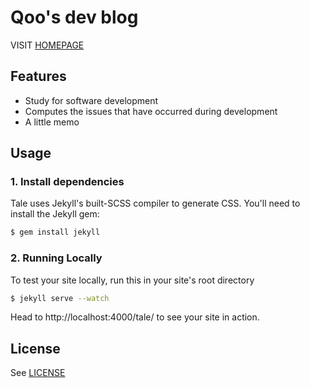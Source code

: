 # Qoo's dev blog
VISIT [HOMEPAGE](https://baehoyeon.github.io)

## Features
- Study for software development
- Computes the issues that have occurred during development
- A little memo

## Usage
### 1. Install dependencies
Tale uses Jekyll's built-SCSS compiler to generate CSS. You'll need to install the Jekyll gem:

```bash
$ gem install jekyll
```

### 2. Running Locally
To test your site locally, run this in your site's root directory

```bash
$ jekyll serve --watch
```

Head to http://localhost:4000/tale/ to see your site in action.

## License
See [LICENSE](https://github.com/chesterhow/tale/blob/master/LICENSE)
